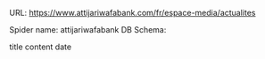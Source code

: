 URL: https://www.attijariwafabank.com/fr/espace-media/actualites

Spider name: attijariwafabank
DB Schema:

title
content
date